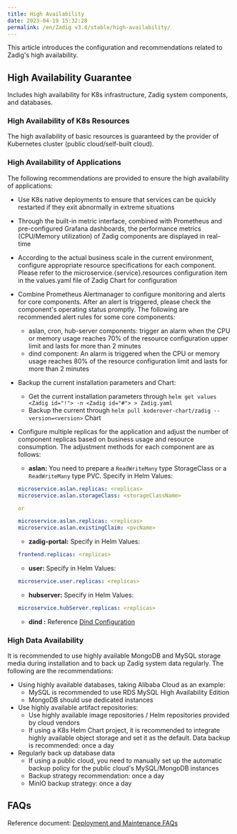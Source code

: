 ```yaml
---
title: High Availability
date: 2023-04-19 15:32:28
permalink: /en/Zadig v3.4/stable/high-availability/
---
```


This article introduces the configuration and recommendations related to Zadig's high availability.

## High Availability Guarantee

Includes high availability for K8s infrastructure, Zadig system components, and databases.

### High Availability of K8s Resources
The high availability of basic resources is guaranteed by the provider of Kubernetes cluster (public cloud/self-built cloud).

### High Availability of Applications
The following recommendations are provided to ensure the high availability of applications:
- Use K8s native deployments to ensure that services can be quickly restarted if they exit abnormally in extreme situations
- Through the built-in metric interface, combined with Prometheus and pre-configured Grafana dashboards, the performance metrics (CPU/Memory utilization) of Zadig components are displayed in real-time
- According to the actual business scale in the current environment, configure appropriate resource specifications for each component. Please refer to the microservice.{service}.resources configuration item in the values.yaml file of Zadig Chart for configuration
- Combine Prometheus Alertmanager to configure monitoring and alerts for core components. After an alert is triggered, please check the component's operating status promptly. The following are recommended alert rules for some core components:
  - aslan, cron, hub-server components: trigger an alarm when the CPU or memory usage reaches 70% of the resource configuration upper limit and lasts for more than 2 minutes
  - dind component: An alarm is triggered when the CPU or memory usage reaches 80% of the resource configuration limit and lasts for more than 2 minutes
- Backup the current installation parameters and Chart:
  - Get the current installation parameters through `helm get values <Zadig id="!"> -n <Zadig id="#"> > Zadig.yaml`
  - Backup the current through `helm pull koderover-chart/zadig --version=<version>` Chart
- Configure multiple replicas for the application and adjust the number of component replicas based on business usage and resource consumption. The adjustment methods for each component are as follows:
  - **aslan:** You need to prepare a `ReadWriteMany` type StorageClass or a `ReadWriteMany` type PVC. Specify in Helm Values:
  ```yaml
  microservice.aslan.replicas: <replicas>
  microservice.aslan.storageClass: <storageClassName>

  or
  
  microservice.aslan.replicas: <replicas>
  microservice.aslan.existingClaim: <pvcName>
  ```
  - **zadig-portal:** Specify in Helm Values:
  ``` yaml
  frontend.replicas: <replicas>
  ```
  - **user:** Specify in Helm Values:
  ```yaml
  microservice.user.replicas: <replicas>
  ```

  - **hubserver:** Specify in Helm Values:
  ```yaml
  microservice.hubServer.replicas: <replicas>
  ```
  - **dind :** Reference [Dind Configuration](/en/Zadig%20v3.4/pages/cluster_manage/#dind-%E8%B5%84%E6%BA%90%E9%85%8D%E7%BD%AE)

### High Data Availability
It is recommended to use highly available MongoDB and MySQL storage media during installation and to back up Zadig system data regularly. The following are the recommendations:

- Using highly available databases, taking Alibaba Cloud as an example:
    - MySQL is recommended to use RDS MySQL High Availability Edition
    - MongoDB should use dedicated instances
- Use highly available artifact repositories:
  - Use highly available image repositories / Helm repositories provided by cloud vendors
  - If using a K8s Helm Chart project, it is recommended to integrate highly available object storage and set it as the default. Data backup is recommended: once a day
- Regularly back up database data
  - If using a public cloud, you need to manually set up the automatic backup policy for the public cloud's MySQL/MongoDB instances
  - Backup strategy recommendation: once a day
  - MinIO backup strategy: once a day

## FAQs

Reference document: [Deployment and Maintenance FAQs](/en/Zadig%20v3.4/faq/debug-system/)